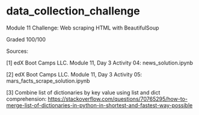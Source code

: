 # data_collection_challenge
Module 11 Challenge: Web scraping HTML with BeautifulSoup

Graded 100/100


Sources:

[1] edX Boot Camps LLC. Module 11, Day 3 Activity 04: news_solution.ipynb

[2] edX Boot Camps LLC. Module 11, Day 3 Activity 05: mars_facts_scrape_solution.ipynb

[3] Combine list of dictionaries by key value using list and dict comprehension:
	https://stackoverflow.com/questions/70765295/how-to-merge-list-of-dictionaries-in-python-in-shortest-and-fastest-way-possible